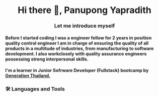 **<h1 align="center"> Hi there 👋, Panupong Yapradith </h1>**

**<h3 align="center">Let me introduce myself</h3>**
#### Before I started coding I was a engineer fellow for 2 years in position quality control engineer I am in charge of ensuring the quality of all products in a multitude of industries, from manufacturing to software development. I also workclosely with quality assurance engineers possessing strong interpersonal skills.
#### I'm a learner in Junior Sofrware Developer (Fullstack) bootcamp by [Generation Thailand.](https://thailand.generation.org)
**<h3 align="left">🛠️ Languages and Tools</h3>**


<!--
**supel2nova/supel2nova** is a ✨ _special_ ✨ repository because its `README.md` (this file) appears on your GitHub profile.

Here are some ideas to get you started:

- 🔭 I’m currently working on ...
- 🌱 I’m currently learning ...
- 👯 I’m looking to collaborate on ...
- 🤔 I’m looking for help with ...
- 💬 Ask me about ...
- 📫 How to reach me: ...
- 😄 Pronouns: ...
- ⚡ Fun fact: ...
-->

